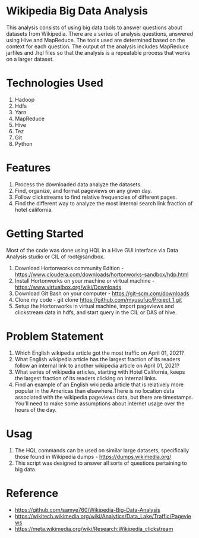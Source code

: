 # Wikipedia Big Data Analysis

This analysis consists of using big data tools to answer questions about datasets from Wikipedia. There are a series of analysis questions, answered using Hive and MapReduce. The tools used are determined based on the context for each question. The output of the analysis includes MapReduce jarfiles and .hql files so that the analysis is a repeatable process that works on a larger dataset.

# Technologies Used

1.  Hadoop
2.  Hdfs
3.  Yarn
4.  MapReduce
5.  Hive
6.  Tez
7.  Git
8.  Python

# Features
1.  Process the downloaded data analyze the datasets.
1.  Find, organize, and format pageviews on any given day.
2.  Follow clickstreams to find relative frequencies of different pages.
3.  Find the different way to analyze the most internal search link fraction of hotel california.

# Getting Started

Most of the code was done using HQL in a Hive GUI interface via Data Analysis studio or CIL of root@sandbox.

1. Download Hortonworks community Edition -https://www.cloudera.com/downloads/hortonworks-sandbox/hdp.html
2. Install Hortonworks on your machine or virtual machine - https://www.virtualbox.org/wiki/Downloads
3. Download Git Bash on your computer - https://git-scm.com/downloads
4. Clone my code - git clone https://github.com/myusufuc/Project_1.git
5. Setup the Hortonworks in virtual machine, import pageviews and clickstream data in hdfs, and start query in the CIL or DAS of hive.

# Problem Statement

1. Which English wikipedia article got the most traffic on April 01, 2021?
2. What English wikipedia article has the largest fraction of its readers follow an internal link to another wikipedia article on April 01, 2021?
3. What series of wikipedia articles, starting with Hotel California, keeps the largest fraction of its readers clicking on internal links.
4. Find an example of an English wikipedia article that is relatively more popular in the Americas than elsewhere.There is no location data associated with the wikipedia            pageviews data, but there are timestamps. You'll need to make some assumptions about internet usage over the hours of the day.

# Usag

1. The HQL commands can be used on similar large datasets, specifically those found in Wikipedia dumps - https://dumps.wikimedia.org/
2. This script was designed to answer all sorts of questions pertaining to big data.

# Reference

* https://github.com/samye760/Wikipedia-Big-Data-Analysis
* https://wikitech.wikimedia.org/wiki/Analytics/Data_Lake/Traffic/Pageviews
* https://meta.wikimedia.org/wiki/Research:Wikipedia_clickstream
